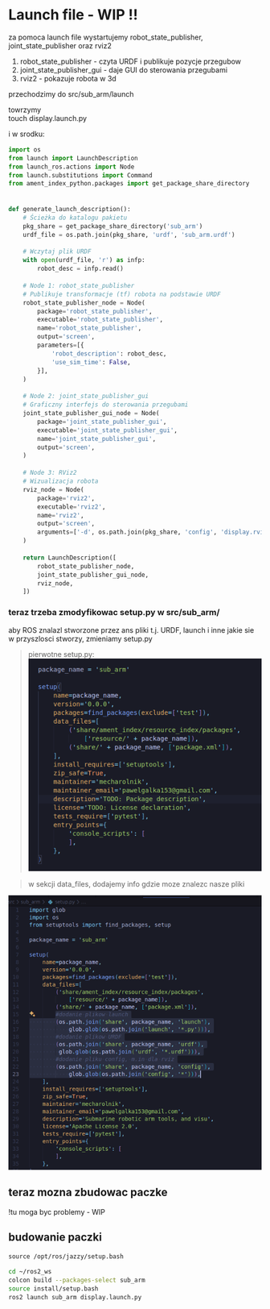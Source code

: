 # Launch file - WIP !!

za pomoca launch file wystartujemy robot_state_publisher, joint_state_publisher oraz rviz2  

1. robot_state_publisher - czyta URDF i publikuje pozycje przegubow
2. joint_state_publisher_gui - daje GUI do sterowania przegubami
3. rviz2 - pokazuje robota w 3d

przechodzimy do src/sub_arm/launch  

towrzymy  
    touch display.launch.py

i w srodku:
```python
import os
from launch import LaunchDescription
from launch_ros.actions import Node
from launch.substitutions import Command
from ament_index_python.packages import get_package_share_directory


def generate_launch_description():
    # Ścieżka do katalogu pakietu
    pkg_share = get_package_share_directory('sub_arm')
    urdf_file = os.path.join(pkg_share, 'urdf', 'sub_arm.urdf')
    
    # Wczytaj plik URDF
    with open(urdf_file, 'r') as infp:
        robot_desc = infp.read()

    # Node 1: robot_state_publisher
    # Publikuje transformacje (tf) robota na podstawie URDF
    robot_state_publisher_node = Node(
        package='robot_state_publisher',
        executable='robot_state_publisher',
        name='robot_state_publisher',
        output='screen',
        parameters=[{
            'robot_description': robot_desc,
            'use_sim_time': False,
        }],
    )

    # Node 2: joint_state_publisher_gui
    # Graficzny interfejs do sterowania przegubami
    joint_state_publisher_gui_node = Node(
        package='joint_state_publisher_gui',
        executable='joint_state_publisher_gui',
        name='joint_state_publisher_gui',
        output='screen',
    )

    # Node 3: RViz2
    # Wizualizacja robota
    rviz_node = Node(
        package='rviz2',
        executable='rviz2',
        name='rviz2',
        output='screen',
        arguments=['-d', os.path.join(pkg_share, 'config', 'display.rviz')],
    )

    return LaunchDescription([
        robot_state_publisher_node,
        joint_state_publisher_gui_node,
        rviz_node,
    ])
```

### teraz trzeba zmodyfikowac setup.py w src/sub_arm/

aby ROS znalazl stworzone przez ans pliki t.j. URDF, launch i inne jakie sie w przyszlosci stworzy, zmieniamy setup.py

> pierwotne setup.py:  
![alt text](images/image-2.png)

> w sekcji data_files, dodajemy info gdzie moze znalezc nasze pliki

![alt text](images/image-4.png)

## teraz mozna zbudowac paczke

!tu moga byc problemy - WIP

## budowanie paczki

    source /opt/ros/jazzy/setup.bash

```bash
cd ~/ros2_ws
colcon build --packages-select sub_arm
source install/setup.bash
ros2 launch sub_arm display.launch.py
```
